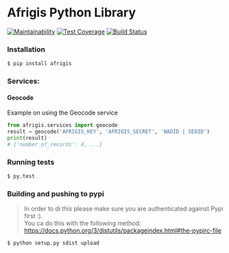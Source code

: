# Afrigis Python Library

[![Maintainability](https://api.codeclimate.com/v1/badges/ecd8973da991fa593b82/maintainability)](https://codeclimate.com/github/chris-cmsoft/python-afrigis/maintainability)
[![Test Coverage](https://api.codeclimate.com/v1/badges/ecd8973da991fa593b82/test_coverage)](https://codeclimate.com/github/chris-cmsoft/python-afrigis/test_coverage)
[![Build Status](https://travis-ci.org/chris-cmsoft/python-afrigis.svg?branch=master)](https://travis-ci.org/chris-cmsoft/python-afrigis)

### Installation

```bash
$ pip install afrigis
```

### Services:

#### Geocode

Example on using the Geocode service
```python
from afrigis.services import geocode
result = geocode('AFRIGIS_KEY', 'AFRIGIS_SECRET', 'NADID | SEOID')
print(result)
# {'number_of_records': 4, ...}
```

### Running tests

```bash
$ py.test
```

### Building and pushing to pypi

> In order to di this please make sure you are authenticated against Pypi first :).  
> You ca do this with the following method: https://docs.python.org/3/distutils/packageindex.html#the-pypirc-file

```bash
$ python setup.py sdist upload
```